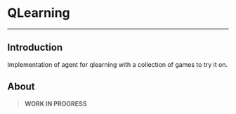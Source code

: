 # QLearning

---


## Introduction

Implementation of agent for qlearning with a collection of games to try it on.


## About

> **WORK IN PROGRESS**